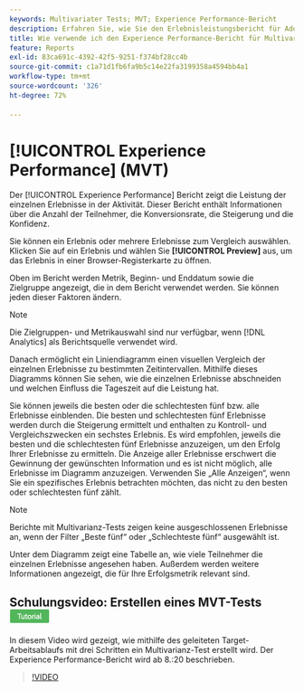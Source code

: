 ```yaml
---
keywords: Multivariater Tests; MVT; Experience Performance-Bericht
description: Erfahren Sie, wie Sie den Erlebnisleistungsbericht für Adobe [!DNL Target] Experience Targeting-Aktivitäten verwenden, die zeigen, wie die einzelnen Erlebnisse in der Aktivität funktionieren.
title: Wie verwende ich den Experience Performance-Bericht für Multivarianz-Tests?
feature: Reports
exl-id: 83ca691c-4392-42f5-9251-f374bf28cc4b
source-git-commit: c1a71d1fb6fa9b5c14e22fa3199358a4594bb4a1
workflow-type: tm+mt
source-wordcount: '326'
ht-degree: 72%

---
```


# [!UICONTROL Experience Performance] (MVT)

Der [!UICONTROL Experience Performance] Bericht zeigt die Leistung der einzelnen Erlebnisse in der Aktivität. Dieser Bericht enthält Informationen über die Anzahl der Teilnehmer, die Konversionsrate, die Steigerung und die Konfidenz.

Sie können ein Erlebnis oder mehrere Erlebnisse zum Vergleich auswählen. Klicken Sie auf ein Erlebnis und wählen Sie **[!UICONTROL Preview]** aus, um das Erlebnis in einer Browser-Registerkarte zu öffnen.

Oben im Bericht werden Metrik, Beginn- und Enddatum sowie die Zielgruppe angezeigt, die in dem Bericht verwendet werden. Sie können jeden dieser Faktoren ändern.

>[!NOTE]
>
>Die Zielgruppen- und Metrikauswahl sind nur verfügbar, wenn [!DNL Analytics] als Berichtsquelle verwendet wird.

Danach ermöglicht ein Liniendiagramm einen visuellen Vergleich der einzelnen Erlebnisse zu bestimmten Zeitintervallen. Mithilfe dieses Diagramms können Sie sehen, wie die einzelnen Erlebnisse abschneiden und welchen Einfluss die Tageszeit auf die Leistung hat.

Sie können jeweils die besten oder die schlechtesten fünf bzw. alle Erlebnisse einblenden. Die besten und schlechtesten fünf Erlebnisse werden durch die Steigerung ermittelt und enthalten zu Kontroll- und Vergleichszwecken ein sechstes Erlebnis. Es wird empfohlen, jeweils die besten und die schlechtesten fünf Erlebnisse anzuzeigen, um den Erfolg Ihrer Erlebnisse zu ermitteln. Die Anzeige aller Erlebnisse erschwert die Gewinnung der gewünschten Information und es ist nicht möglich, alle Erlebnisse im Diagramm anzuzeigen. Verwenden Sie „Alle Anzeigen“, wenn Sie ein spezifisches Erlebnis betrachten möchten, das nicht zu den besten oder schlechtesten fünf zählt.

>[!NOTE]
>
>Berichte mit Multivarianz-Tests zeigen keine ausgeschlossenen Erlebnisse an, wenn der Filter „Beste fünf“ oder „Schlechteste fünf“ ausgewählt ist.

Unter dem Diagramm zeigt eine Tabelle an, wie viele Teilnehmer die einzelnen Erlebnisse angesehen haben. Außerdem werden weitere Informationen angezeigt, die für Ihre Erfolgsmetrik relevant sind.

## Schulungsvideo: Erstellen eines MVT-Tests ![Tutorial-Badge](/help/main/assets/tutorial.png)

In diesem Video wird gezeigt, wie mithilfe des geleiteten Target-Arbeitsablaufs mit drei Schritten ein Multivarianz-Test erstellt wird. Der Experience Performance-Bericht wird ab 8.:20 beschrieben.

>[!VIDEO](https://video.tv.adobe.com/v/17395)

